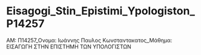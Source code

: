 # Eisagogi_Stin_Epistimi_Ypologiston_P14257
ΑΜ: Π14257_Ονομα: Ιωάννης Παυλος Κωνσταντακατος_Μάθημα: ΕΙΣΑΓΩΓΗ ΣΤΗΝ ΕΠΙΣΤΗΜΗ ΤΩΝ ΥΠΟΛΟΓΙΣΤΩΝ
